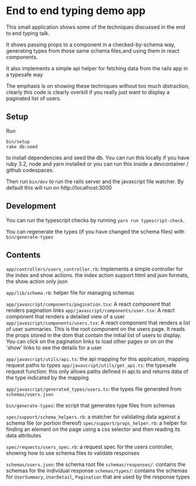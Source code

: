 # End to end typing demo app

This small application shows some of the techniques discussed in the end to end typing talk.

It shows passing props to a component in a checked-by-schema way, generating types from those same schema files,and
using them in react components.

It also implements a simple api helper for fetching data from the rails app in a typesafe way

The emphasis is on showing these techniques without too much distraction, clearly this code is clearly overkill if you
really just want to display a paginated list of users.

## Setup

Run

```
bin/setup
rake db:seed
```

to install dependencies and seed the db. You can run this locally if you have ruby 3.2, node and yarn installed or you
can run this inside a devcontainer / github codespaces.

Then run `bin/dev` to run the rails server and the javascript file watcher. By default this will run on
http://localhost:3000

## Development

You can run the typescript checks by running `yarn run typescript-check`.

You can regenerate the types (if you have changed the schema files) with `bin/generate-types`

## Contents

`app/controllers/users_controller.rb`: Implements a simple controller for the index and show actions. the index action
support html and json formats, the show action only json

`app/lib/schema.rb`: helper file for managing schemas

`app/javascript/components/pagination.tsx`: A react component that renders pagination links
`app/javascript/components/user.tsx`: A react component that renders a detailed view of a user
`app/javascript/components/users.tsx`: A react component that renders a list of user summaries. This is the root
component on the users page. It reads the props stored in the dom that contain the initial list of users to display. You
can click on the pagination links to load other pages or on on the 'show' links to see the details for a user

`app/javascript/utils/api.ts`: the api mapping for this application, mapping request paths to types
`app/javascript/utils/get_api.ts`: the typesafe request function: this only allows paths defined in api.ts and returns
data of the type indicated by the mapping

`app/javascript/generated_types/users.ts`: the types file generated from `schemas/users.json`

`bin/generate-types`: the script that generates type files from schemas

`spec/support/schema_helpers.rb`: a matcher for validating data against a schema file (or portion thereof)
`spec/support/props_helper.rb`: a helper for finding an element on the page using a css selector and then reading its
data attributes

`spec/requests/users_spec.rb`: a request spec for the users controller, showing how to use schema files to validate
responses

`schemas/users.json`: the schema root file `schemas/responses/`: contains the schemas for the individual response
`schemas/types/`: contains the schemas for `UserSummary`, `UserDetail`, `Pagination` that are used by the response types
